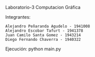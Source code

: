 Laboratorio-3 Computacion Gráfica

Integrantes:

    Alejandro Peñaranda Agudelo - 1941008
    Alejandro Escobar Tafurt - 1941378
    Juan Camilo Santa Gomez - 1943214
    Diego Fernando Chaverra - 1940322
		
Ejecución:
		python main.py
